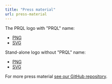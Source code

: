 ```yaml
---
title: "Press material"
url: press-material
---
```


The PRQL logo with "PRQL" name:

- [PNG](https://raw.githubusercontent.com/PRQL/prql-brand/main/logo/PNG/Logo.png)
- [SVG](https://raw.githubusercontent.com/PRQL/prql-brand/main/logo/SVG/Logo.svg)

Stand-alone logo without "PRQL" name:

- [PNG](https://raw.githubusercontent.com/PRQL/prql-brand/main/logo/PNG/logo-image.png)
- [SVG](https://raw.githubusercontent.com/PRQL/prql-brand/main/logo/SVG/prql.svg)

For more press material
[see our GitHub repository](https://github.com/PRQL/prql-brand).
